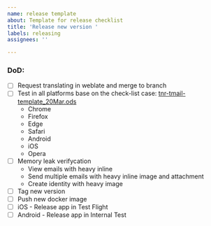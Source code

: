 ```yaml
---
name: release template
about: Template for release checklist
title: 'Release new version '
labels: releasing
assignees: ''

---
```


### DoD:
- [ ] Request translating in weblate and merge to branch
- [ ] Test in all platforms base on the check-list case: [tnr-tmail-template_20Mar.ods](https://github.com/user-attachments/files/19358057/tnr-tmail-template_20Mar.ods)
  - Chrome
  - Firefox
  - Edge
  - Safari
  - Android
  - iOS
  - Opera
- [ ] Memory leak verifycation
  - View emails with heavy inline
  - Send multiple emails with heavy inline image and attachment
  - Create identity with heavy image
- [ ] Tag new version
- [ ] Push new docker image
- [ ] iOS - Release app in Test Flight
- [ ] Android - Release app in Internal Test
